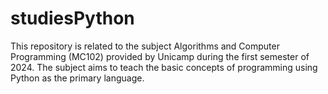 # studiesPython
This repository is related to the subject Algorithms and Computer Programming (MC102) provided by Unicamp during the first semester of 2024. The subject aims to teach the basic concepts of programming using Python as the primary language.
